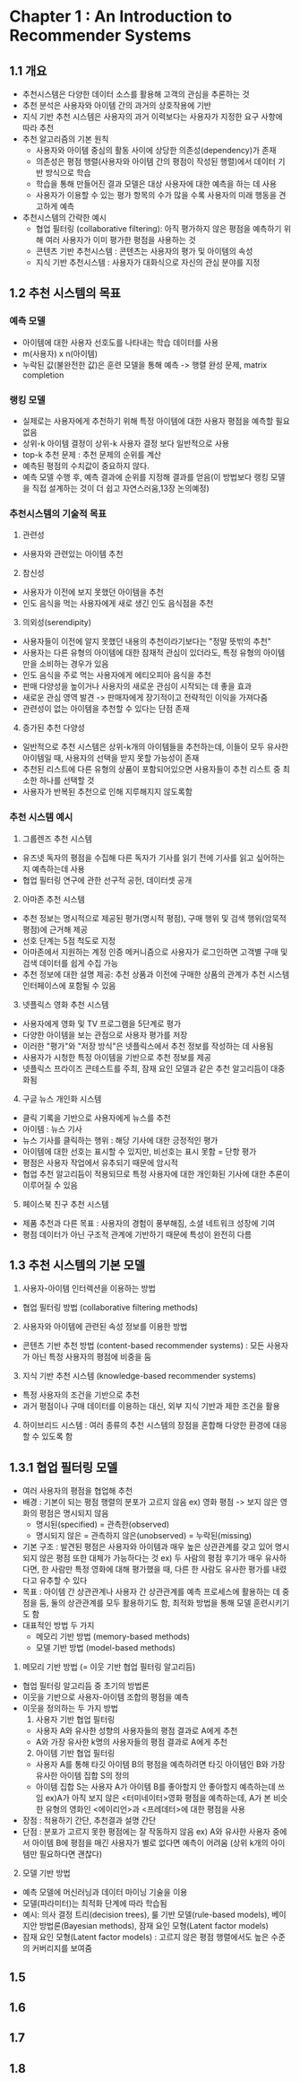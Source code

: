 # Chapter 1 : An Introduction to Recommender Systems

## 1.1 개요

- 추천시스템은 다양한 데이터 소스를 활용해 고객의 관심을 추론하는 것
- 추천 분석은 사용자와 아이템 간의 과거의 상호작용에 기반
- 지식 기반 추천 시스템은 사용자의 과거 이력보다는 사용자가 지정한 요구 사항에 따라 추천
- 추천 알고리즘의 기본 원칙
  - 사용자와 아이템 중심의 활동 사이에 상당한 의존성(dependency)가 존재
  - 의존성은 평점 행렬(사용자와 아이템 간의 평점이 작성된 행렬)에서 데이터 기반 방식으로 학습
  - 학습을 통해 만들어진 결과 모델은 대상 사용자에 대한 예측을 하는 데 사용
  - 사용자가 이용할 수 있는 평가 항목의 수가 많을 수록 사용자의 미래 행동을 견고하게 예측
- 추천시스템의 간략한 예시
  - 협업 필터링 (collaborative filtering): 아직 평가하지 않은 평점을 예측하기 위해 여러 사용자가 이미 평가한 평점을 사용하는 것
  - 콘텐츠 기반 추천시스템 : 콘텐츠는 사용자의 평가 및 아이템의 속성
  - 지식 기반 추천시스템 : 사용자가 대화식으로 자신의 관심 분야를 지정

## 1.2 추천 시스템의 목표

### 예측 모델

- 아이템에 대한 사용자 선호도를 나타내는 학습 데이터를 사용
- m(사용자) x n(아이템)
- 누락된 값(불완전한 값)은 훈련 모델을 통해 예측 -> 행렬 완성 문제, matrix completion

### 랭킹 모델

- 실제로는 사용자에게 추천하기 위해 특정 아이템에 대한 사용자 평점을 예측할 필요 없음
- 상위-k 아이템 결정이 상위-k 사용자 결정 보다 일반적으로 사용
- top-k 추천 문제 : 추천 문제의 순위를 계산
- 예측된 평점의 수치값이 중요하지 않다.
- 예측 모델 수행 후, 예측 결과에 순위를 지정해 결과를 얻음(이 방법보다 랭킹 모델을 직접 설계하는 것이 더 쉽고 자연스러움,13장 논의예정)

### 추천시스템의 기술적 목표

1. 관련성

- 사용자와 관련있는 아이템 추천

2. 참신성

- 사용자가 이전에 보지 못했던 아이템을 추천
- 인도 음식을 먹는 사용자에게 새로 생긴 인도 음식점을 추천

3. 의외성(serendipity)

- 사용자들이 이전에 알지 못했던 내용의 추천이라기보다는 "정말 뜻밖의 추천"
- 사용자는 다른 유형의 아이템에 대한 잠재적 관심이 있더라도, 특정 유형의 아이템만을 소비하는 경우가 있음
- 인도 음식을 주로 먹는 사용자에게 에티오피아 음식을 추천
- 판매 다양성을 높이거나 사용자의 새로운 관심이 시작되는 데 좋을 효과
- 새로운 관심 영역 발견 -> 판매자에게 장기적이고 전략적인 이익을 가져다줌
- 관련성이 없는 아이템을 추천할 수 있다는 단점 존재

4. 증가된 추천 다양성

- 일반적으로 추천 시스템은 상위-k개의 아이템들을 추천하는데, 이들이 모두 유사한 아이템일 때, 사용자의 선택을 받지 못할 가능성이 존재
- 추천된 리스트에 다른 유형의 상품이 포함되어있으면 사용자들이 추천 리스트 중 최소한 하나를 선택할 것
- 사용자가 반복된 추천으로 인해 지루해지지 않도록함

### 추천 시스템 예시

1. 그룹렌즈 추천 시스템

- 유즈넷 독자의 평점을 수집해 다른 독자가 기사를 읽기 전에 기사를 읽고 싶어하는지 예측하는데 사용
- 협업 필터링 연구에 관한 선구적 공헌, 데이터셋 공개

2. 아마존 추천 시스템

- 추천 정보는 명시적으로 제공된 평가(명시적 평점), 구매 행위 및 검색 행위(암묵적 평점)에 근거해 제공
- 선호 단계는 5점 척도로 지정
- 아마존에서 지원하는 계정 인증 메커니즘으로 사용자가 로그인하면 고객별 구매 및 검색 데이터를 쉽게 수집 가능
- 추천 정보에 대한 설명 제공: 추천 상품과 이전에 구매한 상품의 관계가 추천 시스템 인터페이스에 포함될 수 있음

3. 넷플릭스 영화 추천 시스템

- 사용자에게 영화 및 TV 프로그램을 5단계로 평가
- 다양한 아이템을 보는 관점으로 사용자 평가를 저장
- 이러한 "평가"와 "저장 방식"은 넷플릭스에서 추천 정보를 작성하는 데 사용됨
- 사용자가 시청한 특정 아이템을 기반으로 추천 정보를 제공
- 넷플릭스 프라이즈 콘테스트를 주최, 잠재 요인 모델과 같은 추천 알고리듬이 대중화됨

4. 구글 뉴스 개인화 시스템

- 클릭 기록을 기반으로 사용자에게 뉴스를 추천
- 아이템 : 뉴스 기사
- 뉴스 기사를 클릭하는 행위 : 해당 기사에 대한 긍정적인 평가
- 아이템에 대한 선호는 표시할 수 있지만, 비선호는 표시 못함 = 단항 평가
- 평점은 사용자 작업에서 유추되기 때문에 암시적
- 협업 추천 알고리듬이 적용되므로 특정 사용자에 대한 개인화된 기사에 대한 추론이 이루어질 수 있음

5. 페이스북 친구 추천 시스템

- 제품 추천과 다른 목표 : 사용자의 경험이 풍부해짐, 소셜 네트워크 성장에 기여
- 평점 데이터가 아닌 구조적 관계에 기반하기 때문에 특성이 완전히 다름

## 1.3 추천 시스템의 기본 모델

1. 사용자-아이템 인터렉션을 이용하는 방법

- 협업 필터링 방법 (collaborative filtering methods)

2. 사용자와 아이템에 관련된 속성 정보를 이용한 방법

- 콘텐츠 기반 추천 방법 (content-based recommender systems)
  : 모든 사용자가 아닌 특정 사용자의 평점에 비중을 둠

3. 지식 기반 추천 시스템 (knowledge-based recommender systems)

- 특정 사용자의 조건을 기반으로 추천
- 과거 평점이나 구매 데이터를 이용하는 대신, 외부 지식 기반과 제한 조건을 활용

4. 하이브리드 시스템
   : 여러 종류의 추천 시스템의 장점을 혼합해 다양한 환경에 대응할 수 있도록 함

## 1.3.1 협업 필터링 모델

- 여러 사용자의 평점을 협업해 추천
- 배경 : 기본이 되는 평점 행렬의 분포가 고르지 않음
  ex) 영화 평점 -> 보지 않은 영화의 평점은 명시되지 않음
  - 명시된(specified) = 관측한(observed)
  - 명시되지 않은 = 관측하지 않은(unobserved) = 누락된(missing)
- 기본 구조 : 발견된 평점은 사용자와 아이템과 매우 높은 상관관계를 갖고 있어 명시되지 않은 평점 또한 대체가 가능하다는 것
  ex) 두 사람의 평점 후기가 매우 유사하다면, 한 사람만 특정 영화에 대해 평가했을 때, 다른 한 사람도 유사한 평가를 내렸다고 유추할 수 있다
- 목표 : 아이템 간 상관관계나 사용자 간 상관관계를 예측 프로세스에 활용하는 데 중점을 둠, 둘의 상관관계를 모두 활용하기도 함, 최적화 방법을 통해 모델 훈련시키기도 함
- 대표적인 방법 두 가지
  - 메모리 기반 방법 (memory-based methods)
  - 모델 기반 방법 (model-based methods)

1. 메모리 기반 방법 (= 이웃 기반 협업 필터링 알고리듬)

- 협업 필터링 알고리듬 중 초기의 방법론
- 이웃을 기반으로 사용자-아이템 조합의 평점을 예측
- 이웃을 정의하는 두 가지 방법
  1. 사용자 기반 협업 필터링
  - 사용자 A와 유사한 성향의 사용자들의 평점 결과로 A에게 추천
  - A와 가장 유사한 k명의 사용자들의 평점 결과로 A에게 추천
  2. 아이템 기반 협업 필터링
  - 사용자 A를 통해 타깃 아이템 B의 평점을 예측하려면 타깃 아이템인 B와 가장 유사한 아이템 집합 S의 정의
  - 아이템 집합 S는 사용자 A가 아이템 B를 좋아할지 안 좋아할지 예측하는데 쓰임
    ex)A가 아직 보지 않은 <터미네이터>영화 평점을 예측하는데, A가 본 비슷한 유형의 영화인 <에이리언>과 <프레데터>에 대한 평점을 사용
- 장점 : 적용하기 간단, 추천결과 설명 간단
- 단점 : 분포가 고르지 못한 평점에는 잘 작동하지 않음
  ex) A와 유사한 사용자 중에서 아이템 B에 평점을 매긴 사용자가 별로 없다면 예측이 어려움 (상위 k개의 아이템만 필요하다면 괜찮다)

2. 모델 기반 방법

- 예측 모델에 머신러닝과 데이터 마이닝 기술을 이용
- 모델(파라미터)는 최적화 단계에 따라 학습됨
- 예시: 의사 결정 트리(decision trees), 룰 기반 모델(rule-based models), 베이지안 방법론(Bayesian methods), 잠재 요인 모형(Latent factor models)
- 잠재 요인 모형(Latent factor models) : 고르지 않은 평점 행렬에서도 높은 수준의 커버리지를 보여줌

## 1.5

## 1.6

## 1.7

## 1.8

